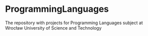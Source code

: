 # ProgrammingLanguages
The repository with projects for Programming Languages subject at Wrocław University of Science and Technology
